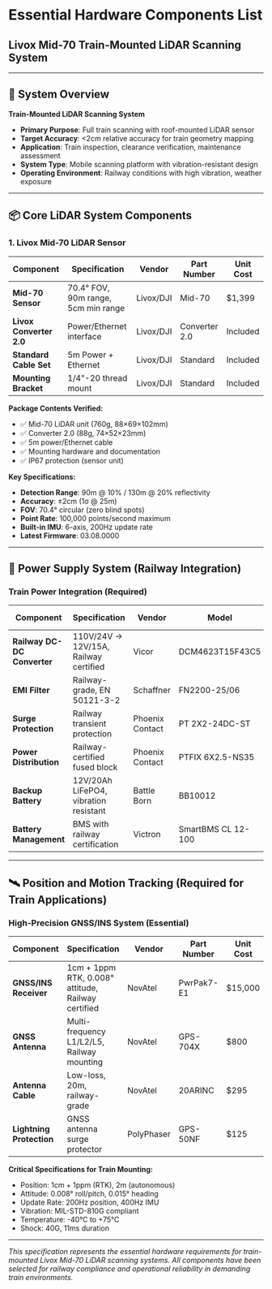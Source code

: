 # Essential Hardware Components List
## Livox Mid-70 Train-Mounted LiDAR Scanning System

---

## 🎯 System Overview

**Train-Mounted LiDAR Scanning System**
- **Primary Purpose**: Full train scanning with roof-mounted LiDAR sensor
- **Target Accuracy**: <2cm relative accuracy for train geometry mapping
- **Application**: Train inspection, clearance verification, maintenance assessment
- **System Type**: Mobile scanning platform with vibration-resistant design
- **Operating Environment**: Railway conditions with high vibration, weather exposure

---

## 📦 Core LiDAR System Components

### **1. Livox Mid-70 LiDAR Sensor**
| Component | Specification | Vendor | Part Number | Unit Cost |
|-----------|---------------|--------|-------------|-----------|
| **Mid-70 Sensor** | 70.4° FOV, 90m range, 5cm min range | Livox/DJI | Mid-70 | $1,399 |
| **Livox Converter 2.0** | Power/Ethernet interface | Livox/DJI | Converter 2.0 | Included |
| **Standard Cable Set** | 5m Power + Ethernet | Livox/DJI | Standard | Included |
| **Mounting Bracket** | 1/4"-20 thread mount | Livox/DJI | Standard | Included |

**Package Contents Verified:**
- ✅ Mid-70 LiDAR unit (760g, 88×69×102mm)
- ✅ Converter 2.0 (88g, 74×52×23mm)  
- ✅ 5m power/Ethernet cable
- ✅ Mounting hardware and documentation
- ✅ IP67 protection (sensor unit)

**Key Specifications:**
- **Detection Range**: 90m @ 10% / 130m @ 20% reflectivity
- **Accuracy**: ±2cm (1σ @ 25m)
- **FOV**: 70.4° circular (zero blind spots)
- **Point Rate**: 100,000 points/second maximum
- **Built-in IMU**: 6-axis, 200Hz update rate
- **Latest Firmware**: 03.08.0000

---

## 🔌 Power Supply System (Railway Integration)

### **Train Power Integration (Required)**
| Component | Specification | Vendor | Model | Unit Cost |
|-----------|---------------|--------|-------|-----------|
| **Railway DC-DC Converter** | 110V/24V → 12V/15A, Railway certified | Vicor | DCM4623T15F43C5 | $485 |
| **EMI Filter** | Railway-grade, EN 50121-3-2 | Schaffner | FN2200-25/06 | $145 |
| **Surge Protection** | Railway transient protection | Phoenix Contact | PT 2X2-24DC-ST | $89 |
| **Power Distribution** | Railway-certified fused block | Phoenix Contact | PTFIX 6X2.5-NS35 | $65 |
| **Backup Battery** | 12V/20Ah LiFePO4, vibration resistant | Battle Born | BB10012 | $299 |
| **Battery Management** | BMS with railway certification | Victron | SmartBMS CL 12-100 | $195 |

---

## 🛰️ Position and Motion Tracking (Required for Train Applications)

### **High-Precision GNSS/INS System (Essential)**
| Component | Specification | Vendor | Part Number | Unit Cost |
|-----------|---------------|--------|-------------|-----------|
| **GNSS/INS Receiver** | 1cm + 1ppm RTK, 0.008° attitude, Railway certified | NovAtel | PwrPak7-E1 | $15,000 |
| **GNSS Antenna** | Multi-frequency L1/L2/L5, Railway mounting | NovAtel | GPS-704X | $800 |
| **Antenna Cable** | Low-loss, 20m, railway-grade | NovAtel | 20ARINC | $295 |
| **Lightning Protection** | GNSS antenna surge protector | PolyPhaser | GPS-50NF | $125 |

**Critical Specifications for Train Mounting:**
- Position: 1cm + 1ppm (RTK), 2m (autonomous)
- Attitude: 0.008° roll/pitch, 0.015° heading
- Update Rate: 200Hz position, 400Hz IMU
- Vibration: MIL-STD-810G compliant
- Temperature: -40°C to +75°C
- Shock: 40G, 11ms duration

---

*This specification represents the essential hardware requirements for train-mounted Livox Mid-70 LiDAR scanning systems. All components have been selected for railway compliance and operational reliability in demanding train environments.*

